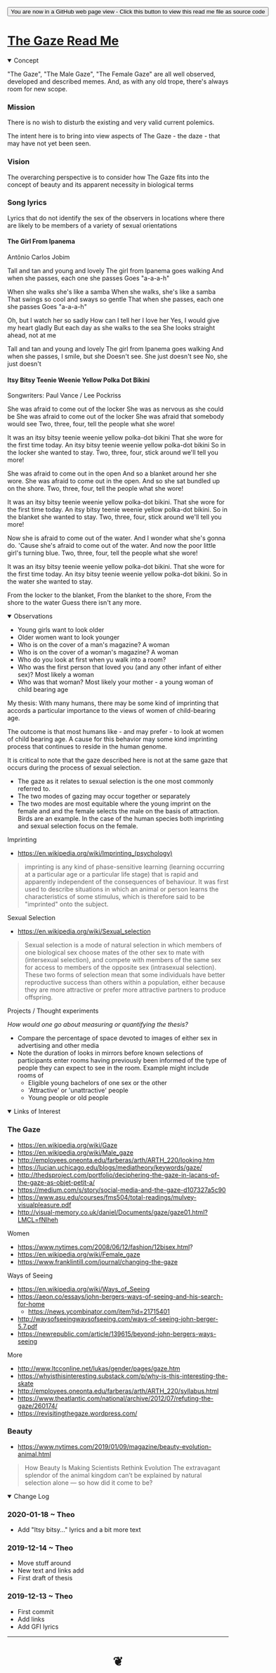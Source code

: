 <span style=display:none; >[You are now in a GitHub source code view - click this link to view Read Me file as a web page]( https://theo-armour.github.io/aceit/cba/#the-gaze-2020-01-18.md "View file as a web page." ) </span>

<div><input type=button onclick=window.location.href="https://github.com/theo-armour/theo-armour.github.io/blob/master/aceit/cba/the-gaze-2020-01-18.md";
value='You are now in a GitHub web page view - Click this button to view this read me file as source code' ></div>

# [The Gaze Read Me]( the-gaze-2020-01-18.md )


<details open >
<summary>Concept</summary>

"The Gaze", "The Male Gaze", "The Female Gaze" are all well observed, developed and described memes. And, as with any old trope, there's always room for new scope.

### Mission
There is no wish to disturb the existing and very valid current polemics.

The intent here is to bring into view aspects of The Gaze - the daze - that may have not yet been seen.

### Vision

The overarching perspective is to consider how The Gaze fits into the concept of beauty and its apparent necessity in biological terms


### Song lyrics

Lyrics that do not identify the sex of the observers in locations where there are likely to be members of a variety of sexual orientations

#### The Girl From Ipanema

Antônio Carlos Jobim

Tall and tan and young and lovely
The girl from Ipanema goes walking
And when she passes, each one she passes
Goes "a-a-a-h"

When she walks she's like a samba
When she walks, she's like a samba
That swings so cool and sways so gentle
That when she passes, each one she passes
Goes "a-a-a-h"

Oh, but I watch her so sadly
How can I tell her I love her
Yes, I would give my heart gladly
But each day as she walks to the sea
She looks straight ahead, not at me

Tall and tan and young and lovely
The girl from Ipanema goes walking
And when she passes, I smile, but she
Doesn't see. She just doesn't see
No, she just doesn't

#### Itsy Bitsy Teenie Weenie Yellow Polka Dot Bikini

Songwriters: Paul Vance / Lee Pockriss

She was afraid to come out of the locker
She was as nervous as she could be
She was afraid to come out of the locker
She was afraid that somebody would see
Two, three, four, tell the people what she wore!

It was an itsy bitsy teenie weenie yellow polka-dot bikini
That she wore for the first time today.
An itsy bitsy teenie weenie yellow polka-dot bikini
So in the locker she wanted to stay.
Two, three, four, stick around we'll tell you more!

She was afraid to come out in the open
And so a blanket around her she wore.
She was afraid to come out in the open.
And so she sat bundled up on the shore.
Two, three, four, tell the people what she wore!

It was an itsy bitsy teenie weenie yellow polka-dot bikini.
That she wore for the first time today.
An itsy bitsy teenie weenie yellow polka-dot bikini.
So in the blanket she wanted to stay.
Two, three, four, stick around we'll tell you more!

Now she is afraid to come out of the water.
And I wonder what she's gonna do.
'Cause she's afraid to come out of the water.
And now the poor little girl's turning blue.
Two, three, four, tell the people what she wore!

It was an itsy bitsy teenie weenie yellow polka-dot bikini.
That she wore for the first time today.
An itsy bitsy teenie weenie yellow polka-dot bikini.
So in the water she wanted to stay.

From the locker to the blanket,
From the blanket to the shore,
From the shore to the water
Guess there isn't any more.

</details>

<details open >
<summary>Observations</summary>

* Young girls want to look older
* Older women want to look younger
* Who is on the cover of a man's magazine? A woman
* Who is on the cover of a woman's magazine? A woman
* Who do you look at first when yu walk into a room?
* Who was the first person that loved you (and any other infant of either sex)? Most likely a woman
* Who was that woman? Most likely your mother - a young woman of child bearing age

My thesis: With many humans, there may be some kind of imprinting that accords a particular importance to the views of women of child-bearing age.

The outcome is that most humans like - and may prefer - to look at women of child bearing age. A cause for this behavior may some kind imprinting process that continues to reside in the human genome.

It is critical to note that the gaze described here is not at the same gaze that occurs during the process of sexual selection.

* The gaze as it relates to sexual selection is the one most commonly referred to.
* The two modes of gazing may occur together or separately
* The two modes are most equitable where the young imprint on the female and and the female selects the male on the basis of attraction. Birds are an example. In the case of the human species both imprinting and sexual selection focus on the female.


Imprinting

* https://en.wikipedia.org/wiki/Imprinting_(psychology)

> imprinting is any kind of phase-sensitive learning (learning occurring at a particular age or a particular life stage) that is rapid and apparently independent of the consequences of behaviour. It was first used to describe situations in which an animal or person learns the characteristics of some stimulus, which is therefore said to be "imprinted" onto the subject.


Sexual Selection

* https://en.wikipedia.org/wiki/Sexual_selection

> Sexual selection is a mode of natural selection in which members of one biological sex choose mates of the other sex to mate with (intersexual selection), and compete with members of the same sex for access to members of the opposite sex (intrasexual selection). These two forms of selection mean that some individuals have better reproductive success than others within a population, either because they are more attractive or prefer more attractive partners to produce offspring.

Projects / Thought experiments

_How would one go about measuring or quantifying the thesis?_

* Compare the percentage of space devoted to images of either sex in advertising and other media
* Note the duration of looks in mirrors before known selections of participants enter rooms having previously been informed of the type of people they can expect to see in the room. Example might include rooms of
	* Eligible young bachelors of one sex or the other
	* 'Attractive' or 'unattractive' people
	* Young people or old people



</details>


<details open >
<summary>Links of Interest</summary>

### The Gaze

* https://en.wikipedia.org/wiki/Gaze
* https://en.wikipedia.org/wiki/Male_gaze
* http://employees.oneonta.edu/farberas/arth/ARTH_220/looking.htm
* https://lucian.uchicago.edu/blogs/mediatheory/keywords/gaze/
* http://thedsproject.com/portfolio/deciphering-the-gaze-in-lacans-of-the-gaze-as-objet-petit-a/
* https://medium.com/s/story/social-media-and-the-gaze-d107327a5c90
* https://www.asu.edu/courses/fms504/total-readings/mulvey-visualpleasure.pdf
* http://visual-memory.co.uk/daniel/Documents/gaze/gaze01.html?LMCL=fNlheh

Women

* https://www.nytimes.com/2008/06/12/fashion/12bisex.html?
* https://en.wikipedia.org/wiki/Female_gaze
* https://www.franklintill.com/journal/changing-the-gaze

Ways of Seeing

* https://en.wikipedia.org/wiki/Ways_of_Seeing
* https://aeon.co/essays/john-bergers-ways-of-seeing-and-his-search-for-home
	* https://news.ycombinator.com/item?id=21715401
* http://waysofseeingwaysofseeing.com/ways-of-seeing-john-berger-5.7.pdf
* https://newrepublic.com/article/139615/beyond-john-bergers-ways-seeing



More

* http://www.ltcconline.net/lukas/gender/pages/gaze.htm
* https://whyisthisinteresting.substack.com/p/why-is-this-interesting-the-skate
* http://employees.oneonta.edu/farberas/arth/ARTH_220/syllabus.html
* https://www.theatlantic.com/national/archive/2012/07/refuting-the-gaze/260174/
* https://revisitingthegaze.wordpress.com/



### Beauty

* https://www.nytimes.com/2019/01/09/magazine/beauty-evolution-animal.html

> How Beauty Is Making Scientists Rethink Evolution
>The extravagant splendor of the animal kingdom can’t be explained by natural selection alone — so how did it come to be?

</details>



<details open >
<summary>Change Log</summary>

### 2020-01-18 ~ Theo

* Add "Itsy bitsy..." lyrics and a bit more text

### 2019-12-14 ~ Theo

* Move stuff around
* New text and links add
* First draft of thesis


### 2019-12-13 ~ Theo

* First commit
* Add links
* Add GFI lyrics

</details>

***

# <center title="hello!" ><a href=javascript:window.scrollTo(0,0); style=text-decoration:none; > ❦ </a></center>
